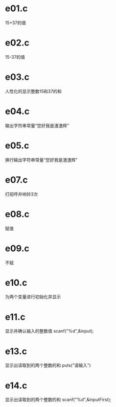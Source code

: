# e01.c
15+37的值
# e02.c
15-37的值
# e03.c
 人性化的显示整数15和37的和
# e04.c
输出字符串常量“您好我是渣渣辉”
# e05.c
换行输出字符串常量“您好我是渣渣辉”
# e07.c
打招呼并响铃3次
# e08.c
赋值
# e09.c
不赋
# e10.c
为两个变量进行初始化并显示
# e11.c
显示并确认输入的整数值 scanf("%d",&input);
# e13.c
显示出读取到的两个整数的和 puts("请输入")
# e14.c
显示出读取到的两个整数的和 scanf("%d",&inputFirst);